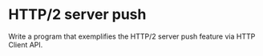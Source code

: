 # HTTP/2 server push
Write a program that exemplifies the HTTP/2 server push feature via HTTP Client API.
